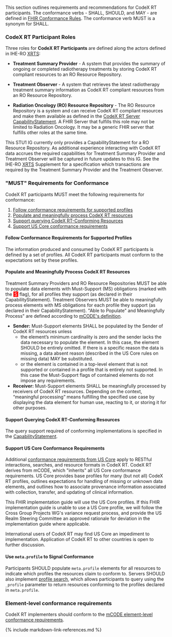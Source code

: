
This section outlines requirements and recommendations for CodeX RT participants. The conformance verbs - SHALL, SHOULD, and MAY - are defined in [FHIR Conformance Rules](https://hl7.org/fhir/R4/conformance-rules.html).  The conformance verb MUST is a synonym for SHALL.

### CodeX RT Participant Roles

Three roles for **CodeX RT Participants** are defined along the actors defined in IHE-RO [XRTS](https://www.ihe-ro.org/doku.php?id=doc%3Aprofiles%3Axrts):

* **Treatment Summary Provider** - A system that provides the summary of ongoing or completed radiotherapy treatments by storing CodeX RT compliant resources to an RO Resource Repository.

* **Treatment Observer** - A system that retrieves the latest radiotherapy treatment summary information as CodeX RT compliant resources from an RO Resource Repository.

* **Radiation Oncology (RO) Resource Repository** - The RO Resource Repository is a system and can receive CodeX RT compliant resources and make them available as defined in the [CodeX RT Server CapabilityStatement](CapabilityStatement-CodexRTServerCapabilityStatement.html). A FHIR Server that fulfills this role may not be limited to Radiation Oncology. It may be a generic FHIR server that fulfills other roles at the same time.

This STU1 IG currently only provides a CapabilityStatement for a RO Resource Repository. As additional experience interacting with CodeX RT data accrues the required capabilities for Treatment Summary Provider and Treatment Observer will be captured in future updates to this IG. See the IHE-RO [XRTS](https://www.ihe-ro.org/doku.php?id=doc%3Aprofiles%3Axrts) Supplement for a specification which transactions are required by the Treatment Summary Provider and the Treatment Observer.

### "MUST" Requirements for Conformance

CodeX RT participants MUST meet the following requirements for conformance:

1. [Follow conformance requirements for supported profiles](conformance.html#follow-conformance-requirements-for-supported-profiles)
1. [Populate and meaningfully process CodeX RT resources](conformance.html#populate-and-meaningfully-process-codex-rt-resources)
1. [Support querying CodeX RT-Conforming Resources](conformance.html#support-querying-codex-rt-conforming-resources)
1. [Support US Core conformance requirements](conformance.html#support-us-core-conformance-requirements)

#### Follow Conformance Requirements for Supported Profiles

The information produced and consumed by CodeX RT participants is defined by a set of profiles. All CodeX RT participants must conform to the expectations set by these profiles.

#### Populate and Meaningfully Process CodeX RT Resources

Treatment Summary Providers and RO Resource Repositories MUST be able to populate data elements with Must-Support (MS) obligations (marked with the <span style="padding-left: 3px; padding-right: 3px; color: white; background-color: red" >S</span> flag), for all profiles they support (as declared in their CapabilityStatement). Treatment Observers MUST be able to meaningfully process elements with MS obligations for each profile they support (as declared in their CapabilityStatement). "Able to Populate" and Meaningfully Process" are defined according to [mCODE's definition]({{site.data.fhir.ver.fhirmcode}}/conformance-profiles.html#element-level-conformance-expectations).

* **Sender:** Must-Support elements SHALL be populated by the Sender of CodeX RT resources unless
  * the element’s minimum cardinality is zero and the sender lacks the data necessary to populate the element. In this case, the element SHOULD be entirely omitted. If there is a specific reason the data is missing, a data absent reason (described in the US Core rules on missing data) MAY be substituted.
  * or the element is contained in a top-level element that is not supported or contained in a profile that is entirely not supported. In this case the Must-Support flags of contained elements do not impose any requirements.
* **Receiver:** Must-Support elements SHALL be meaningfully processed by receivers of CodeX RT resources. Depending on the context, “meaningful processing” means fulfilling the specified use case by displaying the data element for human use, reacting to it, or storing it for other purposes.

#### Support Querying CodeX RT-Conforming Resources

The query support required of conforming implementations is specified in the [CapabilityStatement](artifacts.html#capability-statements).


#### Support US Core Conformance Requirements

Additional [conformance requirements from US Core](https://hl7.org/fhir/us/core/general-requirements.html) apply to RESTful interactions, searches, and resource formats in CodeX RT. CodeX RT derives from mCODE, which  "inherits" all US Core conformance requirements. US Core provides base profiles for many (but not all) CodeX RT profiles, outlines expectations for handling of missing or unknown data elements, and outlines how to associate provenance information associated with collection, transfer, and updating of clinical information.  

This FHIR implementation guide will use the US Core profiles. If this FHIR implementation guide is unable to use a US Core profile, we will follow the Cross Group Projects WG's variance request process, and provide the US Realm Steering Committee an approved rationale for deviation in the implementation guide where applicable.

International users of CodeX RT may find US Core an impediment to implementation. Application of CodeX RT to other countries is open to further discussion.

#### Use `meta.profile` to Signal Conformance

Participants SHOULD populate `meta.profile` elements for all resources to indicate which profiles the resources claim to conform to. Servers SHOULD also implement [profile search](https://www.hl7.org/fhir/search.html#profile), which allows participants to query using the `_profile` parameter to return resources conforming to the profiles declared in `meta.profile`.

### Element-level conformance requirements
CodeX RT implementers should conform to the [mCODE element-level conformance requirements]({{site.data.fhir.ver.fhirmcode}}/conformance-profiles.html#element-level-conformance-expectations).

{% include markdown-link-references.md %}
